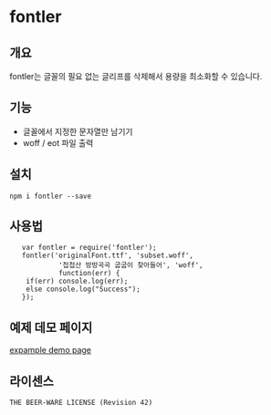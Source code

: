 # fontler
## 개요
fontler는 글꼴의 필요 없는 글리프를 삭제해서 용량을 최소화할 수 있습니다.

## 기능
- 글꼴에서 지정한 문자열만 남기기
- woff / eot 파일 출력

## 설치
`npm i fontler --save`

## 사용법
```
   var fontler = require('fontler');
   fontler('originalFont.ttf', 'subset.woff',
            '첩첩산 방방곡곡 굽굽이 찾아들어', 'woff',
            function(err) {
	if(err) console.log(err);
	else console.log("Success");
   });
```

## 예제 데모 페이지
[expample demo page](http://cdn.rawgit.com/dolsup/fontler/master/demopage.html)

## 라이센스
`THE BEER-WARE LICENSE (Revision 42)`
